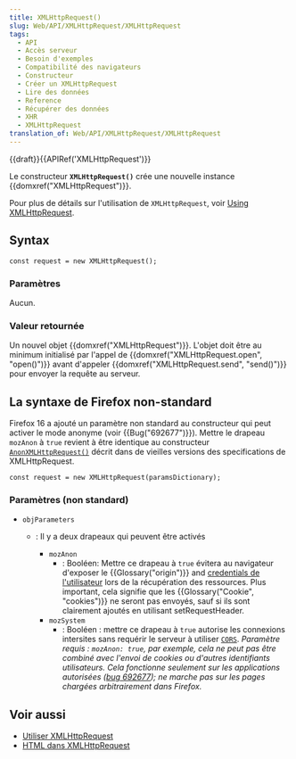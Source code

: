 ```yaml
---
title: XMLHttpRequest()
slug: Web/API/XMLHttpRequest/XMLHttpRequest
tags:
  - API
  - Accès serveur
  - Besoin d'exemples
  - Compatibilité des navigateurs
  - Constructeur
  - Créer un XMLHttpRequest
  - Lire des données
  - Reference
  - Récupérer des données
  - XHR
  - XMLHttpRequest
translation_of: Web/API/XMLHttpRequest/XMLHttpRequest
---
```

{{draft}}{{APIRef('XMLHttpRequest')}}

Le constructeur **`XMLHttpRequest()`** crée une nouvelle instance {{domxref("XMLHttpRequest")}}.

Pour plus de détails sur l'utilisation de `XMLHttpRequest`, voir [Using XMLHttpRequest](/en-US/docs/Web/API/XMLHttpRequest/Using_XMLHttpRequest).

## Syntax

    const request = new XMLHttpRequest();

### Paramètres

Aucun.

### Valeur retournée

Un nouvel objet {{domxref("XMLHttpRequest")}}. L'objet doit être au minimum initialisé par l'appel de {{domxref("XMLHttpRequest.open", "open()")}} avant d'appeler {{domxref("XMLHttpRequest.send", "send()")}} pour envoyer la requête au serveur.

## La syntaxe de Firefox non-standard

Firefox 16 a ajouté un paramètre non standard au constructeur qui peut activer le mode anonyme (voir {{Bug("692677")}}). Mettre le drapeau `mozAnon` à `true` revient à être identique au constructeur [`AnonXMLHttpRequest()`](http://www.w3.org/TR/2012/WD-XMLHttpRequest-20120117/#dom-anonxmlhttprequest) décrit dans de vieilles versions des specifications de XMLHttpRequest.

    const request = new XMLHttpRequest(paramsDictionary);

### Paramètres (non standard)

- `objParameters`

  - : Il y a deux drapeaux qui peuvent être activés

    - `mozAnon`
      - : Booléen: Mettre ce drapeau à `true` évitera au navigateur d'exposer le {{Glossary("origin")}} and [credentials de l'utilisateur](http://www.w3.org/TR/2012/WD-XMLHttpRequest-20120117/#user-credentials) lors de la récupération des ressources. Plus important, cela signifie que les {{Glossary("Cookie", "cookies")}} ne seront pas envoyés, sauf si ils sont clairement ajoutés en utilisant setRequestHeader.
    - `mozSystem`
      - : Booléen&nbsp;: mettre ce drapeau à `true` autorise les connexions intersites sans requérir le serveur à utiliser [`CORS`](/fr/docs/Glossary/CORS). *Paramètre requis&nbsp;: `mozAnon: true`, par exemple, cela ne peut pas être combiné avec l'envoi de cookies ou d'autres identifiants utilisateurs. Cela fonctionne seulement sur les applications autorisées ([bug 692677](https://bugzilla.mozilla.org/show_bug.cgi?id=692677)); ne marche pas sur les pages chargées arbitrairement dans Firefox.*

## Voir aussi

- [Utiliser XMLHttpRequest](/en-US/docs/Web/API/XMLHttpRequest/Using_XMLHttpRequest)
- [HTML dans XMLHttpRequest](/en-US/docs/Web/API/XMLHttpRequest/HTML_in_XMLHttpRequest)
